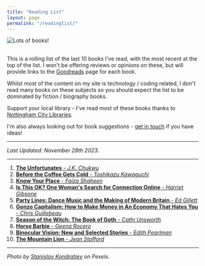 ```yaml
---
title: "Reading List"
layout: page
permalink: "/readinglist/"
---
```

<div class="container">
    <div class="row">
        <div class="col-md-12">
            <img src="{{site.baseurl}}/assets/images/readinglistbanner.jpg" class="img-fluid" alt="Lots of books!">
        </div>
    </div>
    <div class="row">
        <div class="col-md-12">
            <br/>
            <p>This is a rolling list of the last 10 books I've read, with the most recent at the top of the list.  I won't be offering reviews or opinions on these, but will provide links to the <a href="https://www.goodreads.com/" target="_blank">Goodreads</a> page for each book.</p>
            <p>Whilst most of the content on my site is technology / coding related, I don't read many books on these subjects so you should expect the list to be dominated by fiction / biography books.</p>
            <p>Support your local library - I've read most of these books thanks to <a href="https://www.nottinghamcitylibraries.co.uk/" target="_blank">Nottingham City Libraries</a>.</p>
            <p>I'm also always looking out for book suggestions - <a href="/contact">get in touch</a> if you have ideas!</p>
            <hr/>
            <p><i>Last Updated: November 28th 2023.</i></p>
            <hr/>
            <ol>   
              <li><a href="https://www.goodreads.com/book/show/58312003-the-unfortunates" target="_blank"><b>The Unfortunates</b> - <i>J.K. Chukwu</i></a></li> 
              <li><a href="https://www.goodreads.com/book/show/44421460-before-the-coffee-gets-cold" target="_blank"><b>Before the Coffee Gets Cold</b> - <i>Toshikazu Kawaguchi</i></a></li>   
              <li><a href="https://www.goodreads.com/book/show/58775894-know-your-place" target="_blank"><b>Know Your Place</b> - <i>Faiza Shaheen</i></a></li>     
              <li><a href="https://www.goodreads.com/book/show/87923222-is-this-ok-one-woman-s-search-for-connection-online" target="_blank"><b>Is This OK? One Woman's Search for Connection Online</b> - <i>Harriet Gibsone</i></a></li>
              <li><a href="https://www.goodreads.com/book/show/128183667-party-lines" target="_blank"><b>Party Lines: Dance Music and the Making of Modern Britain</b> - <i>Ed Gillett</i></a></li>  
              <li><a href="https://www.goodreads.com/book/show/62874024-gonzo-capitalism" target="_blank"><b>Gonzo Capitalism: How to Make Money in An Economy That Hates You</b> - <i>Chris Guillebeau</i></a></li>  
              <li><a href="https://www.goodreads.com/book/show/122990887-season-of-the-witch" target="_blank"><b>Season of the Witch: The Book of Goth</b> - <i>Cathi Unsworth</i></a></li>  
              <li><a href="https://www.goodreads.com/book/show/63876565-horse-barbie" target="_blank"><b>Horse Barbie</b> - <i>Geena Rocero</i></a></li>  
              <li><a href="https://www.goodreads.com/book/show/9142881-binocular-vision" target="_blank"><b>Binocular Vision: New and Selected Stories</b> - <i>Edith Pearlman</i></a></li>   
              <li><a href="https://www.goodreads.com/book/show/303922.The_Mountain_Lion" target="_blank"><b>The Mountain Lion</b> - <i>Jean Stafford</i></a></li>   
            </ol>
            <hr/>
            <p><i>Photo by <a href="https://www.pexels.com/photo/books-on-wooden-shelves-inside-library-2908984/" target="_blank">Stanislav Kondratiev</a> on Pexels.</i></p>
         </div>
   </div>
</div>
